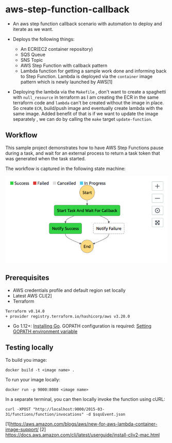 # aws-step-function-callback


* An aws step function callback scenario with automation to deploy and iterate as we want.

* Deploys the following things:
  * An ECR(EC2 container repository)
  * SQS Queue
  * SNS Topic
  * AWS Step Function with callback pattern
  * Lambda function for getting a sample work done and informing back to Step Function. Lambda is deployed via the `container` image pattern which is 
  newly launched by AWS[1]
  
* Deploying the lambda via the `Makefile` , don't want to create a spaghetti with `null_resource` in terraform as I am creating the ECR in the same terraform code 
and `lambda` can't be created without the image in place. So create `ECR`, build/push image and eventually create lambda with the same image. Added benefit of that is if we want to update the image separately , we can do by calling the `make` target `update-function`.

## Workflow
This sample project demonstrates how to have AWS Step Functions pause during a task, and wait for an external process to return a task token that was generated when the task started.

The workflow is captured in the following state machine:

![Callback Workflow](https://raw.githubusercontent.com/toddlers/aws-step-function-callback/main/callback-success.png)


## Prerequisites
- AWS credentials profile and default region set locally
- Latest AWS CLI[2]
- Terraform 
```
Terraform v0.14.0
+ provider registry.terraform.io/hashicorp/aws v3.20.0
```
- Go 1.12+: [Installing Go](https://golang.org/doc/install). GOPATH configuration is required: [Setting GOPATH environment variable](https://github.com/golang/go/wiki/SettingGOPATH)

## Testing locally

To build you image:
```
docker build -t <image name> .
```
To run your image locally:
```
docker run -p 9000:8080 <image name>
```
In a separate terminal, you can then locally invoke the function using cURL:

```
curl -XPOST "http://localhost:9000/2015-03-31/functions/function/invocations" -d $sqsEvent.json
```


[1]https://aws.amazon.com/blogs/aws/new-for-aws-lambda-container-image-support/
[2] https://docs.aws.amazon.com/cli/latest/userguide/install-cliv2-mac.html
